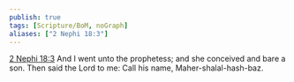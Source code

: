 ```yaml
---
publish: true
tags: [Scripture/BoM, noGraph]
aliases: ["2 Nephi 18:3"]
---
```

[2 Nephi 18:3](https://churchofjesuschrist.org/study/scriptures/bofm/2-ne/18?lang=eng&id=p3#p3) And I went unto the prophetess; and she conceived and bare a son. Then said the Lord to me: Call his name, Maher-shalal-hash-baz.
